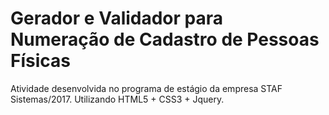 # Gerador e Validador para Numeração de Cadastro de Pessoas Físicas
Atividade desenvolvida no programa de estágio da empresa STAF Sistemas/2017.
Utilizando HTML5 + CSS3 + Jquery.
